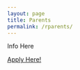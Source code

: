 ```yaml
---
layout: page
title: Parents
permalink: /rparents/
---
```

Info Here

<a href="http://www.brescia.edu/l3_application">Apply Here!</a>
